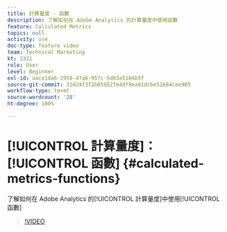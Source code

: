 ```yaml
---
title: 計算量度 - 函數
description: 了解如何在 Adobe Analytics 的計算量度中使用函數
feature: Calculated Metrics
topics: null
activity: use
doc-type: feature video
team: Technical Marketing
kt: 2321
role: User
level: Beginner
exl-id: aace1da6-2958-47a6-957c-5d63a5104b5f
source-git-commit: 32424f3f2b05952fe4df9ea91dcbe51684cee905
workflow-type: tm+mt
source-wordcount: '28'
ht-degree: 100%

---
```


# [!UICONTROL 計算量度]：[!UICONTROL 函數] {#calculated-metrics-functions}

了解如何在 Adobe Analytics 的[!UICONTROL 計算量度]中使用[!UICONTROL 函數]

>[!VIDEO](https://video.tv.adobe.com/v/25408/?quality=12)
